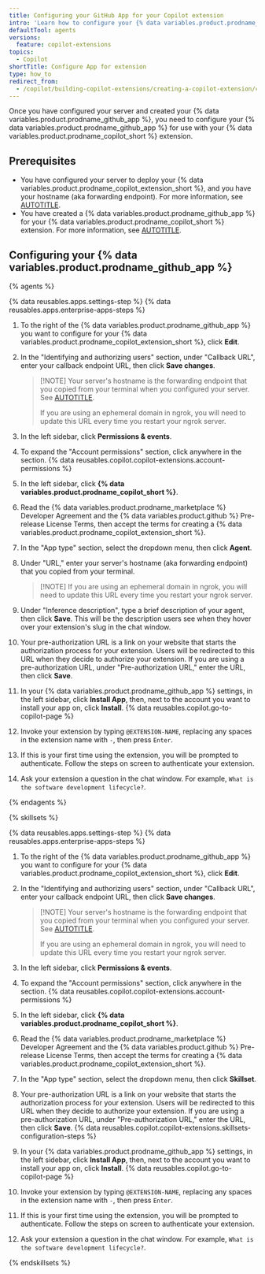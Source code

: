 ```yaml
---
title: Configuring your GitHub App for your Copilot extension
intro: 'Learn how to configure your {% data variables.product.prodname_github_app %} so that it is associated with your {% data variables.product.prodname_copilot_extension_short %}.'
defaultTool: agents
versions:
  feature: copilot-extensions
topics:
  - Copilot
shortTitle: Configure App for extension
type: how_to
redirect_from:
  - /copilot/building-copilot-extensions/creating-a-copilot-extension/configuring-your-github-app-for-your-copilot-agent
---
```


Once you have configured your server and created your {% data variables.product.prodname_github_app %}, you need to configure your {% data variables.product.prodname_github_app %} for use with your {% data variables.product.prodname_copilot_short %} extension.

## Prerequisites

* You have configured your server to deploy your {% data variables.product.prodname_copilot_extension_short %}, and you have your hostname (aka forwarding endpoint). For more information, see [AUTOTITLE](/copilot/building-copilot-extensions/creating-a-copilot-extension/configuring-your-server-to-deploy-your-copilot-agent).
* You have created a {% data variables.product.prodname_github_app %} for your {% data variables.product.prodname_copilot_short %} extension. For more information, see [AUTOTITLE](/copilot/building-copilot-extensions/creating-a-copilot-extension/creating-a-github-app-for-your-copilot-extension).

## Configuring your {% data variables.product.prodname_github_app %}

{% agents %}

{% data reusables.apps.settings-step %}
{% data reusables.apps.enterprise-apps-steps %}
1. To the right of the {% data variables.product.prodname_github_app %} you want to configure for your {% data variables.product.prodname_copilot_extension_short %}, click **Edit**.
1. In the "Identifying and authorizing users" section, under "Callback URL", enter your callback endpoint URL, then click **Save changes**.

    > [!NOTE] Your server's hostname is the forwarding endpoint that you copied from your terminal when you configured your server. See [AUTOTITLE](/copilot/building-copilot-extensions/creating-a-copilot-extension/configuring-your-server-to-deploy-your-copilot-agent).
    >
    > If you are using an ephemeral domain in ngrok, you will need to update this URL every time you restart your ngrok server.

1. In the left sidebar, click **Permissions & events**.
1. To expand the "Account permissions" section, click anywhere in the section.
{% data reusables.copilot.copilot-extensions.account-permissions %}
1. In the left sidebar, click **{% data variables.product.prodname_copilot_short %}**.
1. Read the {% data variables.product.prodname_marketplace %} Developer Agreement and the {% data variables.product.github %} Pre-release License Terms, then accept the terms for creating a {% data variables.product.prodname_copilot_extension_short %}.

1. In the "App type" section, select the dropdown menu, then click **Agent**.
1. Under "URL," enter your server's hostname (aka forwarding endpoint) that you copied from your terminal.

    > [!NOTE] If you are using an ephemeral domain in ngrok, you will need to update this URL every time you restart your ngrok server.

1. Under "Inference description", type a brief description of your agent, then click **Save**. This will be the description users see when they hover over your extension's slug in the chat window.
1. Your pre-authorization URL is a link on your website that starts the authorization process for your extension. Users will be redirected to this URL when they decide to authorize your extension. If you are using a pre-authorization URL, under "Pre-authorization URL," enter the URL, then click **Save**.
1. In your {% data variables.product.prodname_github_app %} settings, in the left sidebar, click **Install App**, then, next to the account you want to install your app on, click **Install**.
{% data reusables.copilot.go-to-copilot-page %}
1. Invoke your extension by typing `@EXTENSION-NAME`, replacing any spaces in the extension name with `-`, then press `Enter`.
1. If this is your first time using the extension, you will be prompted to authenticate. Follow the steps on screen to authenticate your extension.
1. Ask your extension a question in the chat window. For example, `What is the software development lifecycle?`.

{% endagents %}

{% skillsets %}

{% data reusables.apps.settings-step %}
{% data reusables.apps.enterprise-apps-steps %}
1. To the right of the {% data variables.product.prodname_github_app %} you want to configure for your {% data variables.product.prodname_copilot_extension_short %}, click **Edit**.
1. In the "Identifying and authorizing users" section, under "Callback URL", enter your callback endpoint URL, then click **Save changes**.

    > [!NOTE] Your server's hostname is the forwarding endpoint that you copied from your terminal when you configured your server. See [AUTOTITLE](/copilot/building-copilot-extensions/creating-a-copilot-extension/configuring-your-server-to-deploy-your-copilot-agent).
    >
    > If you are using an ephemeral domain in ngrok, you will need to update this URL every time you restart your ngrok server.

1. In the left sidebar, click **Permissions & events**.
1. To expand the "Account permissions" section, click anywhere in the section.
{% data reusables.copilot.copilot-extensions.account-permissions %}
1. In the left sidebar, click **{% data variables.product.prodname_copilot_short %}**.
1. Read the {% data variables.product.prodname_marketplace %} Developer Agreement and the {% data variables.product.github %} Pre-release License Terms, then accept the terms for creating a {% data variables.product.prodname_copilot_extension_short %}.

1. In the "App type" section, select the dropdown menu, then click **Skillset**.
1. Your pre-authorization URL is a link on your website that starts the authorization process for your extension. Users will be redirected to this URL when they decide to authorize your extension. If you are using a pre-authorization URL, under "Pre-authorization URL," enter the URL, then click **Save**.
{% data reusables.copilot.copilot-extensions.skillsets-configuration-steps %}
1. In your {% data variables.product.prodname_github_app %} settings, in the left sidebar, click **Install App**, then, next to the account you want to install your app on, click **Install**.
{% data reusables.copilot.go-to-copilot-page %}
1. Invoke your extension by typing `@EXTENSION-NAME`, replacing any spaces in the extension name with `-`, then press `Enter`.
1. If this is your first time using the extension, you will be prompted to authenticate. Follow the steps on screen to authenticate your extension.
1. Ask your extension a question in the chat window. For example, `What is the software development lifecycle?`.

{% endskillsets %}
